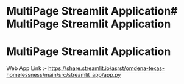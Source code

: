 # MultiPage Streamlit Application# MultiPage Streamlit Application
# MultiPage Streamlit Application

Web App Link :- https://share.streamlit.io/asrst/omdena-texas-homelessness/main/src/streamlit_app/app.py
